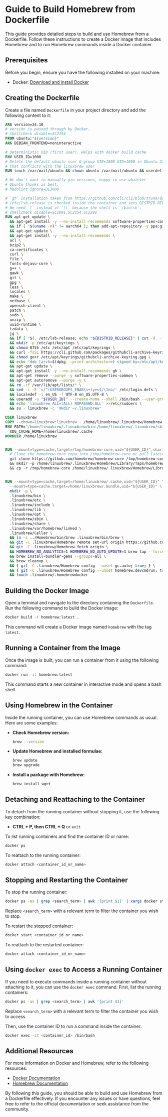 # Guide to Build Homebrew from Dockerfile

This guide provides detailed steps to build and use Homebrew from a Dockerfile. Follow these instructions to create a Docker image that includes Homebrew and to run Homebrew commands inside a Docker container.

## Prerequisites

Before you begin, ensure you have the following installed on your machine:

- Docker: [Download and install Docker](https://www.docker.com/products/docker-desktop)

## Creating the Dockerfile

Create a file named `Dockerfile` in your project directory and add the following content to it:

```dockerfile
ARG version=24.10
# version is passed through by Docker.
# shellcheck disable=SC2154
FROM ubuntu:"${version}"
ARG DEBIAN_FRONTEND=noninteractive

# Deterministic UID (first user). Helps with docker build cache
ENV USER_ID=1000
# Delete the default ubuntu user & group UID=1000 GID=1000 in Ubuntu 23.04+
# that conflicts with the linuxbrew user
RUN touch /var/mail/ubuntu && chown ubuntu /var/mail/ubuntu && userdel -r ubuntu; true

# We don't want to manually pin versions, happy to use whatever
# Ubuntu thinks is best.
# hadolint ignore=DL3008

# `gh` installation taken from https://github.com/cli/cli/blob/trunk/docs/install_linux.md#debian-ubuntu-linux-raspberry-pi-os-apt
# /etc/lsb-release is checked inside the container and sets DISTRIB_RELEASE.
# We need `[` instead of `[[` because the shell is `/bin/sh`.
# shellcheck disable=SC1091,SC2154,SC2292
RUN apt-get update \
  && apt-get install -y --no-install-recommends software-properties-common gnupg-agent \
  && if [ "$(uname -m)" != aarch64 ]; then add-apt-repository -y ppa:git-core/ppa; fi \
  && apt-get update \
  && apt-get install -y --no-install-recommends \
  acl \
  bzip2 \
  ca-certificates \
  curl \
  file \
  fonts-dejavu-core \
  g++ \
  gawk \
  git \
  gpg \
  less \
  locales \
  make \
  netbase \
  openssh-client \
  patch \
  sudo \
  unzip \
  uuid-runtime \
  tzdata \
  jq \
  && if [ "$(. /etc/lsb-release; echo "${DISTRIB_RELEASE}" | cut -d. -f1)" -ge 22 ]; then apt-get install -y --no-install-recommends skopeo; fi \
  && mkdir -p /etc/apt/keyrings \
  && chmod 0755 /etc /etc/apt /etc/apt/keyrings \
  && curl -fsSL https://cli.github.com/packages/githubcli-archive-keyring.gpg | tee /etc/apt/keyrings/githubcli-archive-keyring.gpg >/dev/null \
  && chmod go+r /etc/apt/keyrings/githubcli-archive-keyring.gpg \
  && echo "deb [arch=$(dpkg --print-architecture) signed-by=/etc/apt/keyrings/githubcli-archive-keyring.gpg] https://cli.github.com/packages stable main" | tee /etc/apt/sources.list.d/github-cli.list >/dev/null \
  && apt-get update \
  && apt-get install -y --no-install-recommends gh \
  && apt-get remove --purge -y software-properties-common \
  && apt-get autoremove --purge -y \
  && rm -rf /var/lib/apt/lists/* \
  && sed -i -E 's/^(USERGROUPS_ENAB\s+)yes$/\1no/' /etc/login.defs \
  && localedef -i en_US -f UTF-8 en_US.UTF-8 \
  && useradd -u "${USER_ID}" --create-home --shell /bin/bash --user-group linuxbrew \
  && echo 'linuxbrew ALL=(ALL) NOPASSWD:ALL' >>/etc/sudoers \
  && su - linuxbrew -c 'mkdir ~/.linuxbrew'

USER linuxbrew
COPY --chown=linuxbrew:linuxbrew . /home/linuxbrew/.linuxbrew/Homebrew
ENV PATH="/home/linuxbrew/.linuxbrew/bin:/home/linuxbrew/.linuxbrew/sbin:${PATH}" \
  XDG_CACHE_HOME=/home/linuxbrew/.cache
WORKDIR /home/linuxbrew


RUN --mount=type=cache,target=/tmp/homebrew-core,uid="${USER_ID}",sharing=locked \
  # Clone the homebrew-core repo into /tmp/homebrew-core or pull latest changes if it exists
  git clone https://github.com/homebrew/homebrew-core /tmp/homebrew-core || { cd /tmp/homebrew-core && git pull; } \
  && mkdir -p /home/linuxbrew/.linuxbrew/Homebrew/Library/Taps/homebrew/homebrew-core \
  && cp -r /tmp/homebrew-core /home/linuxbrew/.linuxbrew/Homebrew/Library/Taps/homebrew/


RUN --mount=type=cache,target=/home/linuxbrew/.cache,uid="${USER_ID}" \
  --mount=type=cache,target=/home/linuxbrew/.bundle,uid="${USER_ID}" \
  mkdir -p \
  .linuxbrew/bin \
  .linuxbrew/etc \
  .linuxbrew/include \
  .linuxbrew/lib \
  .linuxbrew/opt \
  .linuxbrew/sbin \
  .linuxbrew/share \
  .linuxbrew/var/homebrew/linked \
  .linuxbrew/Cellar \
  && ln -s ../Homebrew/bin/brew .linuxbrew/bin/brew \
  && git -C .linuxbrew/Homebrew remote set-url origin https://github.com/Homebrew/brew \
  && git -C .linuxbrew/Homebrew fetch origin \
  && HOMEBREW_NO_ANALYTICS=1 HOMEBREW_NO_AUTO_UPDATE=1 brew tap --force homebrew/core \
  && brew install-bundler-gems --groups=all \
  && brew cleanup \
  && { git -C .linuxbrew/Homebrew config --unset gc.auto; true; } \
  && { git -C .linuxbrew/Homebrew config --unset homebrew.devcmdrun; true; } \
  && touch .linuxbrew/.homebrewdocker
```

## Building the Docker Image

Open a terminal and navigate to the directory containing the `Dockerfile`. Run the following command to build the Docker image:

```sh
docker build -t homebrew:latest .
```

This command will create a Docker image named `homebrew` with the tag `latest`.

## Running a Container from the Image

Once the image is built, you can run a container from it using the following command:

```sh
docker run -it homebrew:latest
```

This command starts a new container in interactive mode and opens a bash shell.

## Using Homebrew in the Container

Inside the running container, you can use Homebrew commands as usual. Here are some examples:

- **Check Homebrew version:**

  ```sh
  brew --version
  ```

- **Update Homebrew and installed formulae:**

  ```sh
  brew update
  brew upgrade
  ```

- **Install a package with Homebrew:**

  ```sh
  brew install wget
  ```

## Detaching and Reattaching to the Container

To detach from the running container without stopping it, use the following key combination:

- **CTRL + P, then CTRL + Q** or ```exit```

To list running containers and find the container ID or name:

```sh
docker ps
```

To reattach to the running container:

```sh
docker attach <container_id_or_name>
```

## Stopping and Restarting the Container

To stop the running container:

```sh
docker ps -as | grep <search_term> | awk '{print $1}' | xargs docker stop
```

Replace `<search_term>` with a relevant term to filter the container you wish to stop.

To restart the stopped container:

```sh
docker start <container_id_or_name>
```

To reattach to the restarted container:

```sh
docker attach <container_id_or_name>
```

## Using `docker exec` to Access a Running Container

If you need to execute commands inside a running container without attaching to it, you can use the `docker exec` command. First, list the running containers:

```sh
docker ps -as | grep <search_term> | awk '{print $1}'
```

Replace `<search_term>` with a relevant term to filter the container you wish to access.

Then, use the container ID to run a command inside the container:

```sh
docker exec -it <container_id> /bin/bash
```

## Additional Resources

For more information on Docker and Homebrew, refer to the following resources:

- [Docker Documentation](https://docs.docker.com/)
- [Homebrew Documentation](https://docs.brew.sh/)

By following this guide, you should be able to build and use Homebrew from a Dockerfile effectively. If you encounter any issues or have questions, feel free to refer to the official documentation or seek assistance from the community.
